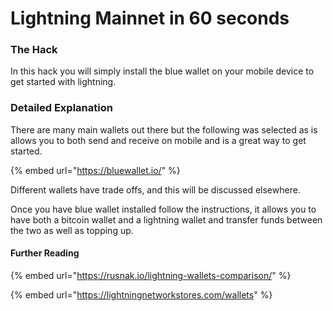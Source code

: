 # Lightning Mainnet in 60 seconds

### The Hack

In this hack you will simply install the blue wallet on your mobile device to get started with lightning.

### Detailed Explanation

There are many main wallets out there but the following was selected as is allows you to both send and receive on mobile and is a great way to get started.  

{% embed url="https://bluewallet.io/" %}

Different wallets have trade offs, and this will be discussed elsewhere.  

Once you have blue wallet installed follow the instructions, it allows you to have both a bitcoin wallet and a lightning wallet and transfer funds between the two as well as topping up.

#### Further Reading

{% embed url="https://rusnak.io/lightning-wallets-comparison/" %}

{% embed url="https://lightningnetworkstores.com/wallets" %}



